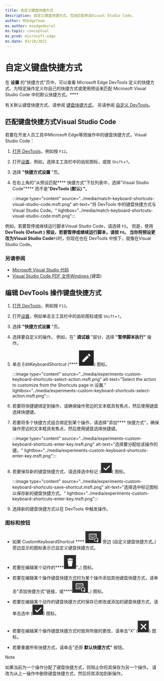 ```yaml
---
title: 自定义键盘快捷方式
description: 自定义键盘快捷方式，包括匹配来自Visual Studio Code。
author: MSEdgeTeam
ms.author: msedgedevrel
ms.topic: conceptual
ms.prod: microsoft-edge
ms.date: 03/10/2021
---
```

# <a name="customize-keyboard-shortcuts"></a>自定义键盘快捷方式

在 **设置** 的"快捷方式"页中，可以查看 Microsoft Edge DevTools 定义的快捷方式、为特定操作定义你自己的快捷方式或使用预设来匹配 Microsoft Visual Studio Code 中的默认快捷方式。****

有关默认键盘快捷方式，请参阅 [键盘快捷方式](../shortcuts/index.md)。  另请参阅 [自定义 DevTools](./index.md#settings)。


<!-- ====================================================================== -->
## <a name="match-keyboard-shortcuts-from-visual-studio-code"></a>匹配键盘快捷方式Visual Studio Code

若要在开发人员工具中Microsoft Edge等效操作中的键盘快捷方式，Visual Studio Code：

1. [打开 DevTools](../open/index.md)，例如按 `F12`。

1. 打开[设置](./index.md#settings)，例如，选择主工具栏中的齿轮图标，或按 `Shift`+`?`。

1. 选择 **"快捷方式设置** "页。

1. 在右上角的"从预设匹配**** 快捷方式"下拉列表中，选择"Visual Studio Code"**** 而不是"**DevTools (默认) "**。

   :::image type="content" source="../media/match-keyboard-shortcuts-visual-studio-code.msft.png" alt-text="将 DevTools 中的键盘快捷方式与Visual Studio Code。" lightbox="../media/match-keyboard-shortcuts-visual-studio-code.msft.png":::

例如，若要暂停或继续运行脚本Visual Studio Code，请选择 `F5`。  但是，使用 **DevTools (Default **) 预设，若要暂停或继续运行脚本，请按 `F8`。  当你将预设**更改为Visual Studio Code**`F5`时，你现在也在 DevTools 中按下，就像在Visual Studio Code。

### <a name="see-also"></a>另请参阅

* [Microsoft Visual Studio 代码](https://code.visualstudio.com)
* [Visual Studio Code PDF 文件Windows (](https://code.visualstudio.com/shortcuts/keyboard-shortcuts-windows.pdf)键盘) 


<!-- ====================================================================== -->
## <a name="edit-the-keyboard-shortcut-for-a-devtools-action"></a>编辑 DevTools 操作键盘快捷方式

1. [打开 DevTools](../open/index.md)，例如按 `F12`。

1. 打开[设置](./index.md#settings)，例如单击主工具栏中的齿轮图标或按 `Shift`+`?`。

1. 选择 **"快捷方式设置** "页。

1. 选择要自定义的操作。  例如，在" **调试器** "部分，选择 **"暂停脚本执行"** 操作。

1. 单击 EditKeyboardShortcut (**** ![EditKeyboardShortcut。](../media/edit-keyboard-shortcut-icon.msft.png)) 图标。

   :::image type="content" source="../media/experiments-custom-keyboard-shortcuts-select-action.msft.png" alt-text="Select the action to customize from the Shortcuts page in 设置." lightbox="../media/experiments-custom-keyboard-shortcuts-select-action.msft.png":::

1. 若要将快捷键绑定到操作，请确保操作旁边的文本框具有焦点，然后使用键盘选择快捷键。

1. 若要将多个快捷方式组合绑定到某个操作，请选择"添加**** 快捷方式"，确保操作旁边的文本框具有焦点，然后使用键盘选择快捷键。

   :::image type="content" source="../media/experiments-custom-keyboard-shortcuts-enter-key.msft.png" alt-text="选择要分配给该操作的键。" lightbox="../media/experiments-custom-keyboard-shortcuts-enter-key.msft.png":::

1. 若要保存新的键盘快捷方式，请选择选中标记 (![CheckmarkKeyboardShortcut。](../media/checkmark-keyboard-shortcut-icon.msft.png)) 图标。

   :::image type="content" source="../media/experiments-custom-keyboard-shortcuts-save-shortcut.msft.png" alt-text="选择选中标记图标以保存新的键盘快捷方式。" lightbox="../media/experiments-custom-keyboard-shortcuts-enter-key.msft.png":::

1. 选择新的键盘快捷方式以在 DevTools 中触发操作。


### <a name="icons-and-buttons"></a>图标和按钮

<!-- keep in same order as screenshot: -->

*  如果 CustomKeyboardShortcut **** ![](../media/custom-keyboard-shortcut-icon.msft.png) 旁边 (自定义键盘快捷方式。) 旁边显示的图标表示已自定义键盘快捷方式。

*  若要在编辑某个动作的****![键盘快捷方式时删除某个动作的键盘快捷方式，请单击"删除 (DeleteKeyboardShortcut](../media/delete-keyboard-shortcut-icon.msft.png)"。) 图标。

*  若要在编辑某个操作键盘快捷方式时为某个操作添加其他键盘快捷方式，请单击"添加快捷方式"链接，或****![单击"自定义键盘快捷方式 **" (** CustomKeyboardShortcut](../media/custom-keyboard-shortcut-icon.msft.png)。) 图标。

*  若要在编辑某个动作的键盘快捷方式时保存已修改或添加的键盘快捷方式，请单击选中 (![CheckmarkKeyboardShortcut。](../media/checkmark-keyboard-shortcut-icon.msft.png)) 图标。

*  若要在编辑某个操作键盘快捷方式时放弃所做的更改，请单击"X" (![XKeyboardShortcut。](../media/discard-changes-keyboard-shortcut-icon.msft.png)) 图标。

*  若要重置所有快捷方式，请单击"还原 **默认快捷方式"** 按钮。

> [!NOTE]
> 如果当前为一个操作分配了键盘快捷方式，则阻止你将其保存为另一个操作。  请改为从上一操作中删除键盘快捷方式，然后将其添加到新操作。
